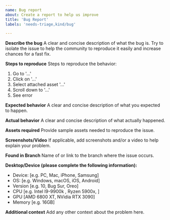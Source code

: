 ```yaml
---
name: Bug report
about: Create a report to help us improve
title: 'Bug Report'
labels: 'needs-triage,kind/bug'

---
```


**Describe the bug**
A clear and concise description of what the bug is. Try to isolate the issue to help the community to reproduce it easily and increase chances for a fast fix.

**Steps to reproduce**
Steps to reproduce the behavior:
1. Go to '...'
2. Click on '...'
3. Select attached asset '...'
4. Scroll down to '...'
5. See error

**Expected behavior**
A clear and concise description of what you expected to happen.

**Actual behavior**
A clear and concise description of what actually happened.

**Assets required**
Provide sample assets needed to reproduce the issue.

**Screenshots/Video**
If applicable, add screenshots and/or a video to help explain your problem.

**Found in Branch**
Name of or link to the branch where the issue occurs.

**Desktop/Device (please complete the following information):**
 - Device: [e.g. PC, Mac, iPhone, Samsung] 
 - OS: [e.g. Windows, macOS, iOS, Android]
 - Version [e.g. 10, Bug Sur, Oreo]
 - CPU [e.g. Intel I9-9900k , Ryzen 5900x, ]
 - GPU [AMD 6800 XT, NVidia RTX 3090]
 - Memory [e.g. 16GB]

**Additional context**
Add any other context about the problem here.
